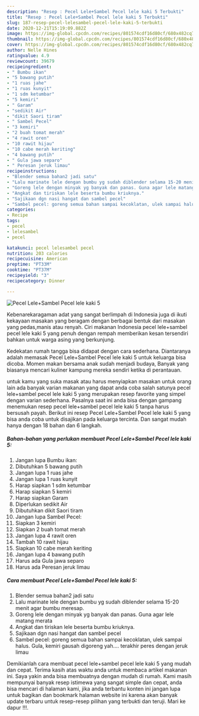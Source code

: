 ```yaml
---
description: "Resep : Pecel Lele+Sambel Pecel lele kaki 5 Terbukti"
title: "Resep : Pecel Lele+Sambel Pecel lele kaki 5 Terbukti"
slug: 187-resep-pecel-lelesambel-pecel-lele-kaki-5-terbukti
date: 2020-12-21T15:19:09.882Z
image: https://img-global.cpcdn.com/recipes/801574cdf16d80cf/680x482cq70/pecel-lelesambel-pecel-lele-kaki-5-foto-resep-utama.jpg
thumbnail: https://img-global.cpcdn.com/recipes/801574cdf16d80cf/680x482cq70/pecel-lelesambel-pecel-lele-kaki-5-foto-resep-utama.jpg
cover: https://img-global.cpcdn.com/recipes/801574cdf16d80cf/680x482cq70/pecel-lelesambel-pecel-lele-kaki-5-foto-resep-utama.jpg
author: Nelle Hines
ratingvalue: 4.9
reviewcount: 39679
recipeingredient:
- " Bumbu ikan"
- "5 bawang putih"
- "1 ruas jahe"
- "1 ruas kunyit"
- "1 sdm ketumbar"
- "5 kemiri"
- " Garam"
- "sedikit Air"
- "dikit Saori tiram"
- " Sambel Pecel"
- "3 kemiri"
- "2 buah tomat merah"
- "4 rawit oren"
- "10 rawit hijau"
- "10 cabe merah keriting"
- "4 bawang putih"
- " Gula jawa separo"
- " Peresan jeruk limau"
recipeinstructions:
- "Blender semua bahan2 jadi satu"
- "Lalu marinate lele dengan bumbu yg sudah diblender selama 15-20 menit agar bumbu meresap."
- "Goreng lele dengan minyak yg banyak dan panas. Guna agar lele matang merata"
- "Angkat dan tiriskan lele beserta bumbu kriuknya."
- "Sajikaan dgn nasi hangat dan sambel pecel"
- "Sambel pecel: goreng semua bahan sampai kecoklatan, ulek sampai halus. Gula, kemiri gausah digoreng yah.... terakhir peres dengan jeruk limau"
categories:
- Recipe
tags:
- pecel
- lelesambel
- pecel

katakunci: pecel lelesambel pecel 
nutrition: 203 calories
recipecuisine: American
preptime: "PT33M"
cooktime: "PT37M"
recipeyield: "3"
recipecategory: Dinner

---
```



![Pecel Lele+Sambel Pecel lele kaki 5](https://img-global.cpcdn.com/recipes/801574cdf16d80cf/680x482cq70/pecel-lelesambel-pecel-lele-kaki-5-foto-resep-utama.jpg)

Kebenarekaragaman adat yang sangat berlimpah di Indonesia juga di ikuti kekayaan masakan yang beragam dengan berbagai bentuk dari masakan yang pedas,manis atau renyah. Ciri makanan Indonesia pecel lele+sambel pecel lele kaki 5 yang penuh dengan rempah memberikan kesan tersendiri bahkan untuk warga asing yang berkunjung.


Kedekatan rumah tangga bisa didapat dengan cara sederhana. Diantaranya adalah memasak Pecel Lele+Sambel Pecel lele kaki 5 untuk keluarga bisa dicoba. Momen makan bersama anak sudah menjadi budaya, Banyak yang biasanya mencari kuliner kampung mereka sendiri ketika di perantauan.



untuk kamu yang suka masak atau harus menyiapkan masakan untuk orang lain ada banyak varian makanan yang dapat anda coba salah satunya pecel lele+sambel pecel lele kaki 5 yang merupakan resep favorite yang simpel dengan varian sederhana. Pasalnya saat ini anda bisa dengan gampang menemukan resep pecel lele+sambel pecel lele kaki 5 tanpa harus bersusah payah.
Berikut ini resep Pecel Lele+Sambel Pecel lele kaki 5 yang bisa anda coba untuk disajikan pada keluarga tercinta. Dan sangat mudah hanya dengan 18 bahan dan 6 langkah.


<!--inarticleads1-->

##### Bahan-bahan yang perlukan membuat Pecel Lele+Sambel Pecel lele kaki 5:

1. Jangan lupa  Bumbu ikan:
1. Dibutuhkan 5 bawang putih
1. Jangan lupa 1 ruas jahe
1. Jangan lupa 1 ruas kunyit
1. Harap siapkan 1 sdm ketumbar
1. Harap siapkan 5 kemiri
1. Harap siapkan  Garam
1. Diperlukan sedikit Air
1. Dibutuhkan dikit Saori tiram
1. Jangan lupa  Sambel Pecel:
1. Siapkan 3 kemiri
1. Siapkan 2 buah tomat merah
1. Jangan lupa 4 rawit oren
1. Tambah 10 rawit hijau
1. Siapkan 10 cabe merah keriting
1. Jangan lupa 4 bawang putih
1. Harus ada  Gula jawa separo
1. Harus ada  Peresan jeruk limau




<!--inarticleads2-->

##### Cara membuat  Pecel Lele+Sambel Pecel lele kaki 5:

1. Blender semua bahan2 jadi satu
1. Lalu marinate lele dengan bumbu yg sudah diblender selama 15-20 menit agar bumbu meresap.
1. Goreng lele dengan minyak yg banyak dan panas. Guna agar lele matang merata
1. Angkat dan tiriskan lele beserta bumbu kriuknya.
1. Sajikaan dgn nasi hangat dan sambel pecel
1. Sambel pecel: goreng semua bahan sampai kecoklatan, ulek sampai halus. Gula, kemiri gausah digoreng yah.... terakhir peres dengan jeruk limau




Demikianlah cara membuat pecel lele+sambel pecel lele kaki 5 yang mudah dan cepat. Terima kasih atas waktu anda untuk membaca artikel makanan ini. Saya yakin anda bisa membuatnya dengan mudah di rumah. Kami masih mempunyai banyak resep istimewa yang sangat simple dan cepat, anda bisa mencari di halaman kami, jika anda terbantu konten ini jangan lupa untuk bagikan dan bookmark halaman website ini karena akan banyak update terbaru untuk resep-resep pilihan yang terbukti dan teruji. Mari ke dapur !!!. 
